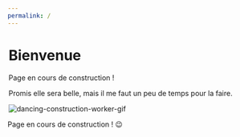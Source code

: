 ```yaml
---
permalink: /
---
```


<div style="width: 500px; margin: auto;">
    <h1>Bienvenue</h1>
    <p>Page en cours de construction !</p>
    <p>Promis elle sera belle, mais il me faut un peu de temps pour la faire.</p>
    <img src="https://media2.giphy.com/media/iIAYEKtLy0yG7TacbC/giphy.gif?cid=ecf05e47u2uhsy292k64jvy40hdyx3gp8u26il8hbb9n2v3v&rid=giphy.gif&ct=g" alt="dancing-construction-worker-gif">
</div>

Page en cours de construction !  😉